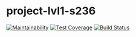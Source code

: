 # project-lvl1-s236
[![Maintainability](https://api.codeclimate.com/v1/badges/ef50be3f8c0e1debda5a/maintainability)](https://codeclimate.com/github/krav-ets/project-lvl1-s236/maintainability)
[![Test Coverage](https://api.codeclimate.com/v1/badges/ef50be3f8c0e1debda5a/test_coverage)](https://codeclimate.com/github/krav-ets/project-lvl1-s236/test_coverage)
[![Build Status](https://travis-ci.org/krav-ets/project-lvl1-s236.svg?branch=master)](https://travis-ci.org/krav-ets/project-lvl1-s236)
